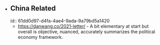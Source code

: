 - ## China Related
  id:: 61dd0d97-d4fa-4ae4-9ada-9a79bd5a1420
	- https://danwang.co/2021-letter/ - A bit elementary at start but overall is objective, nuanced, accurately summarizes the political economy framework.